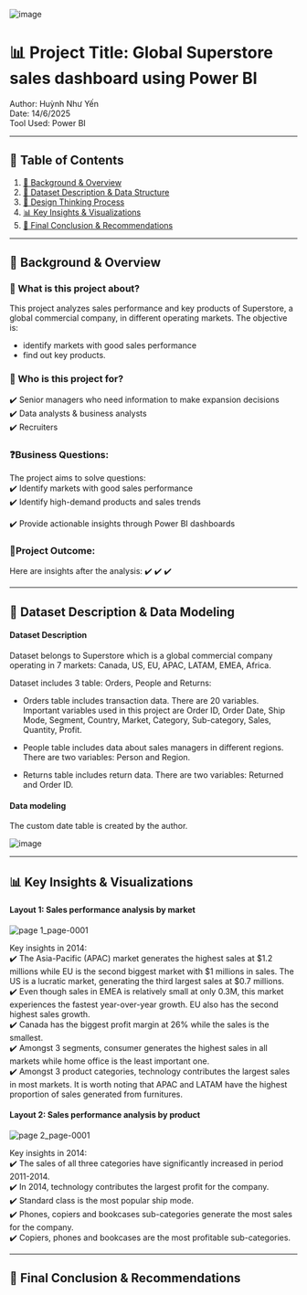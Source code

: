 ![image](https://github.com/user-attachments/assets/e19f6de5-2cb3-4573-a8fc-ca94cf15a911)


# 📊 Project Title: Global Superstore sales dashboard using Power BI  
Author: Huỳnh Như Yến  
Date: 14/6/2025 <br>
Tool Used: Power BI

---
## 📑 Table of Contents  
1. [📌 Background & Overview](#-background--overview)  
2. [📂 Dataset Description & Data Structure](#-dataset-description--data-structure)  
3. [🧠 Design Thinking Process](#-design-thinking-process)  
4. [📊 Key Insights & Visualizations](#-key-insights--visualizations)  
5. [🔎 Final Conclusion & Recommendations](#-final-conclusion--recommendations)

---
## 📌 Background & Overview
### 📖 What is this project about? 
This project analyzes sales performance and key products of Superstore, a global commercial company, in different operating markets. The objective is:
  - identify markets with good sales performance
  - find out key products.


### 👤 Who is this project for?  
✔️ Senior managers who need information to make expansion decisions <br>
✔️ Data analysts & business analysts <br>
✔️ Recruiters
 

###  ❓Business Questions:  
The project aims to solve questions: <br>
✔️ Identify markets with good sales performance <br>
✔️ Identify high-demand products and sales trends <br>



✔️ Provide actionable insights through Power BI dashboards 

### 🎯Project Outcome:  
Here are insights after the analysis:
✔️
✔️
✔️

---
## 📂 Dataset Description & Data Modeling
#### Dataset Description
Dataset belongs to Superstore which is a global commercial company operating in 7 markets: Canada, US, EU, APAC, LATAM, EMEA, Africa.

Dataset includes 3 table: Orders, People and Returns:

- Orders table includes transaction data. There are 20 variables. Important variables used in this project are Order ID, Order Date, Ship Mode, Segment, Country, Market, Category, Sub-category, Sales, Quantity, Profit.

- People table includes data about sales managers in different regions. There are two variables: Person and Region.
  
- Returns table includes return data. There are two variables: Returned and Order ID. 

#### Data modeling
The custom date table is created by the author. 

![image](https://github.com/user-attachments/assets/e19f6de5-2cb3-4573-a8fc-ca94cf15a911)

---
## 📊 Key Insights & Visualizations
#### Layout 1: Sales performance analysis by market
![page 1_page-0001](https://github.com/user-attachments/assets/c30f0148-51e7-4ba2-b335-2d0f85f20790)

Key insights in 2014: <br>
✔️ The Asia-Pacific (APAC) market generates the highest sales at $1.2 millions while EU is the second biggest market with $1 millions in sales. The US is a lucratic market, generating the third largest sales at $0.7 millions. <br>
✔️ Even though sales in EMEA is relatively small at only 0.3M, this market experiences the fastest year-over-year growth. EU also has the second highest sales growth. <br>
✔️ Canada has the biggest profit margin at 26% while the sales is the smallest. <br>
✔️ Amongst 3 segments, consumer generates the highest sales in all markets while home office is the least important one. <br>
✔️ Amongst 3 product categories, technology contributes the largest sales in most markets. It is worth noting that APAC and LATAM have the highest proportion of sales generated from furnitures.

#### Layout 2: Sales performance analysis by product
![page 2_page-0001](https://github.com/user-attachments/assets/83af7c77-1415-45b8-ba84-0b22165db293)

Key insights in 2014: <br>
✔️ The sales of all three categories have significantly increased in period 2011-2014. <br>
✔️ In 2014, technology contributes the largest profit for the company. <br>
✔️ Standard class is the most popular ship mode. <br>
✔️ Phones, copiers and bookcases sub-categories generate the most sales for the company. <br>
✔️ Copiers, phones and bookcases are the most profitable sub-categories.

---
## 🔎 Final Conclusion & Recommendations

